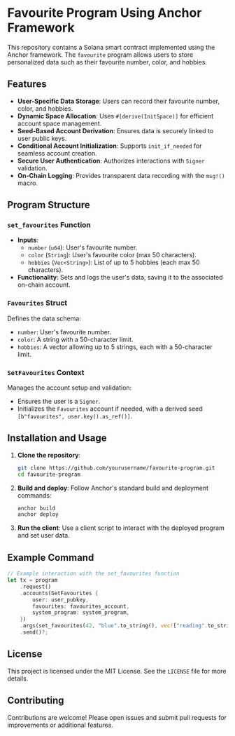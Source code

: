 # Favourite Program Using Anchor Framework

This repository contains a Solana smart contract implemented using the Anchor framework. The `favourite` program allows users to store personalized data such as their favourite number, color, and hobbies.

## Features

- **User-Specific Data Storage**: Users can record their favourite number, color, and hobbies.
- **Dynamic Space Allocation**: Uses `#[derive(InitSpace)]` for efficient account space management.
- **Seed-Based Account Derivation**: Ensures data is securely linked to user public keys.
- **Conditional Account Initialization**: Supports `init_if_needed` for seamless account creation.
- **Secure User Authentication**: Authorizes interactions with `Signer` validation.
- **On-Chain Logging**: Provides transparent data recording with the `msg!()` macro.

## Program Structure

### `set_favourites` Function

- **Inputs**:
  - `number` (`u64`): User's favourite number.
  - `color` (`String`): User's favourite color (max 50 characters).
  - `hobbies` (`Vec<String>`): List of up to 5 hobbies (each max 50 characters).
- **Functionality**: Sets and logs the user's data, saving it to the associated on-chain account.

### `Favourites` Struct

Defines the data schema:

- `number`: User's favourite number.
- `color`: A string with a 50-character limit.
- `hobbies`: A vector allowing up to 5 strings, each with a 50-character limit.

### `SetFavourites` Context

Manages the account setup and validation:

- Ensures the user is a `Signer`.
- Initializes the `Favourites` account if needed, with a derived seed `[b"favourites", user.key().as_ref()]`.

## Installation and Usage

1. **Clone the repository**:

   ```bash
   git clone https://github.com/yourusername/favourite-program.git
   cd favourite-program
   ```

2. **Build and deploy**:
   Follow Anchor's standard build and deployment commands:

   ```bash
   anchor build
   anchor deploy
   ```

3. **Run the client**:
   Use a client script to interact with the deployed program and set user data.

## Example Command

```rust
// Example interaction with the set_favourites function
let tx = program
    .request()
    .accounts(SetFavourites {
        user: user_pubkey,
        favourites: favourites_account,
        system_program: system_program,
    })
    .args(set_favourites(42, "blue".to_string(), vec!["reading".to_string(), "coding".to_string()]))
    .send()?;
```

## License

This project is licensed under the MIT License. See the `LICENSE` file for more details.

## Contributing

Contributions are welcome! Please open issues and submit pull requests for improvements or additional features.
